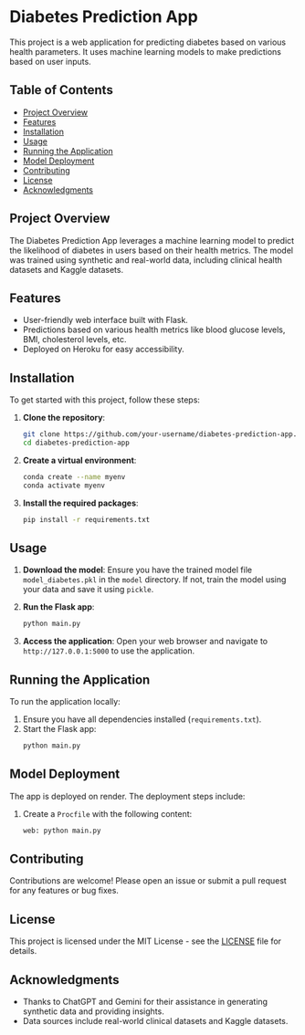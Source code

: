 # Diabetes Prediction App

This project is a web application for predicting diabetes based on various health parameters. It uses machine learning models to make predictions based on user inputs.

## Table of Contents

- [Project Overview](#project-overview)
- [Features](#features)
- [Installation](#installation)
- [Usage](#usage)
- [Running the Application](#running-the-application)
- [Model Deployment](#model-deployment)
- [Contributing](#contributing)
- [License](#license)
- [Acknowledgments](#acknowledgments)

## Project Overview

The Diabetes Prediction App leverages a machine learning model to predict the likelihood of diabetes in users based on their health metrics. The model was trained using synthetic and real-world data, including clinical health datasets and Kaggle datasets.

## Features

- User-friendly web interface built with Flask.
- Predictions based on various health metrics like blood glucose levels, BMI, cholesterol levels, etc.
- Deployed on Heroku for easy accessibility.

## Installation

To get started with this project, follow these steps:

1. **Clone the repository**:
    ```sh
    git clone https://github.com/your-username/diabetes-prediction-app.git
    cd diabetes-prediction-app
    ```

2. **Create a virtual environment**:
    ```sh
    conda create --name myenv 
    conda activate myenv
    ```

3. **Install the required packages**:
    ```sh
    pip install -r requirements.txt
    ```

## Usage

1. **Download the model**:
   Ensure you have the trained model file `model_diabetes.pkl` in the `model` directory. If not, train the model using your data and save it using `pickle`.

2. **Run the Flask app**:
    ```sh
    python main.py
    ```

3. **Access the application**:
   Open your web browser and navigate to `http://127.0.0.1:5000` to use the application.

## Running the Application

To run the application locally:

1. Ensure you have all dependencies installed (`requirements.txt`).
2. Start the Flask app:
    ```sh
    python main.py
    ```

## Model Deployment

The app is deployed on render. The deployment steps include:

1. Create a `Procfile` with the following content:
    ```sh
    web: python main.py
    ```



## Contributing

Contributions are welcome! Please open an issue or submit a pull request for any features or bug fixes.

## License

This project is licensed under the MIT License - see the [LICENSE](LICENSE) file for details.

## Acknowledgments

- Thanks to ChatGPT and Gemini for their assistance in generating synthetic data and providing insights.
- Data sources include real-world clinical datasets and Kaggle datasets.

